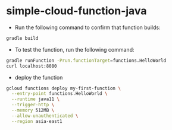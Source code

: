 # simple-cloud-function-java

- Run the following command to confirm that function builds:
```bash
gradle build
```

- To test the function, run the following command:
```bash
gradle runFunction -Prun.functionTarget=functions.HelloWorld
curl localhost:8080
```

- deploy the function
```bash
gcloud functions deploy my-first-function \
  --entry-point functions.HelloWorld \
  --runtime java11 \
  --trigger-http \
  --memory 512MB \
  --allow-unauthenticated \
  --region asia-east1
```
